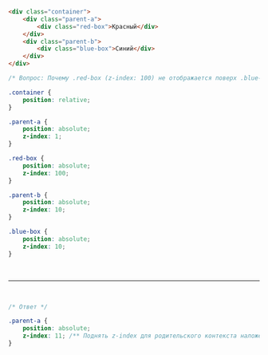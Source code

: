 &nbsp;
&nbsp;
&nbsp;

```html
<div class="container">
    <div class="parent-a">
        <div class="red-box">Красный</div>
    </div>
    <div class="parent-b">
        <div class="blue-box">Синий</div>
    </div>
</div>
```

```css
/* Вопрос: Почему .red-box (z-index: 100) не отображается поверх .blue-box (z-index: 10)? */

.container {
    position: relative;
}

.parent-a {
    position: absolute;
    z-index: 1;
}

.red-box {
    position: absolute;
    z-index: 100;
}

.parent-b {
    position: absolute;
    z-index: 10;
}

.blue-box {
    position: absolute;
    z-index: 10;
}
```

&nbsp;
&nbsp;
&nbsp;

---

&nbsp;
&nbsp;
&nbsp;

```css
/* Ответ */

.parent-a {
    position: absolute;
    z-index: 11; /** Поднять z-index для родительского контекста наложения */
}
```

&nbsp;
&nbsp;
&nbsp;
